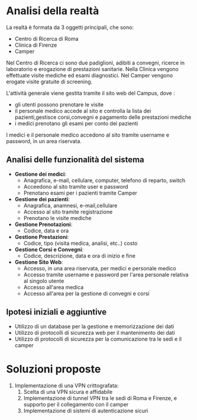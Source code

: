 # Analisi della realtà

La realtà è formata da 3 oggetti principali, che sono:
- Centro di Ricerca di Roma
- Clinica di Firenze
- Camper

Nel Centro di Ricerca ci sono due padiglioni, adibiti a convegni, ricerce in laboratorio e erogazione di prestazioni sanitarie.
Nella Clinica vengono effettuate visite mediche ed esami diagnostici.
Nel Camper vengono erogate visite gratuite di screening.

L'attività generale viene gestita tramite il sito web del Campus, dove :
- gli utenti possono prenotare le visite
- il personale medico accede al sito e controlla la lista dei pazienti,gestisce corsi,convegni e pagamento delle prestazioni mediche
- i medici prenotano gli esami per conto dei pazienti

I medici e il personale medico accedono al sito tramite username e password, in un area riservata.

## Analisi delle funzionalità del sistema

- **Gestione dei medici**:
	- Anagrafica, e-mail, cellulare, computer, telefono di reparto, switch
	- Acceedono al sito tramite user e password
	- Prenotano esami per i pazienti tramite Camper
- **Gestione dei pazienti**:
	- Anagrafica, anamnesi, e-mail,cellulare
	- Accesso al sito tramite registrazione
	- Prenotano le visite mediche
- **Gestione Prenotazioni**:
	- Codice, data e ora
- **Gestione Prestazioni**:
	- Codice, tipo (visita medica, analisi, etc..) costo
- **Gestione Corsi e Convegni**:
	- Codice, descrizione, data e ora di inizio e fine
- **Gestione Sito Web**:
	- Accesso, in una area riservata, per medici e personale medico
	- Accesso tramite username e password per l'area personale relativa al singolo utente
	- Accesso all'area medica
	- Accesso all'area per la gestione di convegni e corsi

## Ipotesi iniziali e aggiuntive

- Utilizzo di un database per la gestione e memorizzazione dei dati
- Utilizzo di protocolli di sicurezza web per il mantenimento dei dati
- Utilizzo di protocolli di sicurezza per la comunicazione tra le sedi e il camper

# Soluzioni proposte

1. Implementazione di una VPN crittografata:
	1. Scelta di una VPN sicura e affidabile
	2. Implementazione di tunnel VPN tra le sedi di Roma e Firenze, e supporto per il collegamento con il camper
	3. Implementazione di sistemi di autenticazione sicuri